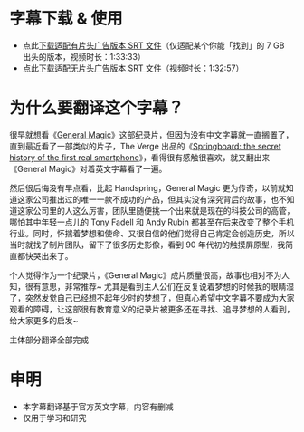 # 字幕下载 & 使用
* 点此[下载适配有片头广告版本 SRT 文件](https://github.com/JJYing/General-Magic-Chinese-Subtitle/releases/download/0.9/General.Magic.srt)（仅适配某个你能「找到」的 7 GB 出头的版本，视频时长：1:33:33）
* 点此[下载适配无片头广告版本 SRT 文件](https://github.com/imjoeyli/General-Magic-Chinese-Subtitle/raw/main/General.Magic_forNoAdsEdition.srt)（视频时长：1:32:57）

# 为什么要翻译这个字幕？
很早就想看《[General Magic](https://movie.douban.com/subject/27073244/)》这部纪录片，但因为没有中文字幕就一直搁置了，直到最近看了一部类似的片子，The Verge 出品的《[Springboard: the secret history of the first real smartphone](https://www.youtube.com/watch?v=b9_Vh9h3Ohw)》，看得很有感触很喜欢，就又翻出来《General Magic》对着英文字幕看了一遍。

然后很后悔没有早点看，比起 Handspring，General Magic 更为传奇，以前就知道这家公司推出过的唯一一款不成功的产品，但其实没有深究背后的故事，也不知道这家公司里的人这么厉害，团队里随便挑一个出来就是现在的科技公司的高管，哪怕其中年轻一点儿的 Tony Fadell 和 Andy Rubin 都甚至在后来改变了整个手机行业。同时，怀揣着梦想和使命、又很自信的他们觉得自己肯定会创造历史，所以当时就找了制片团队，留下了很多历史影像，看到 90 年代初的触摸屏原型，我简直都快哭出来了。

个人觉得作为一个纪录片，《General Magic》成片质量很高，故事也相对不为人知，很有意思，非常推荐~ 尤其是看到主人公们在反复说着梦想的时候我的眼睛湿了，突然发觉自己已经想不起年少时的梦想了，但真心希望中文字幕不要成为大家观看的障碍，让这部很有教育意义的纪录片被更多还在寻找、追寻梦想的人看到，给大家更多的启发~

主体部分翻译全部完成

# 申明
* 本字幕翻译基于官方英文字幕，内容有删减
* 仅用于学习和研究
